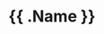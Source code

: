 ---
title: "{{ .Name }}"
type: lib
layout: overview
featuredImage: true
# featuredImageCaption: |
#   Photo by [someone](https://www.example.com/someone)
images:
  - featured-image.jpg
cascade:
  _build:
    # IMPORTANT: prevent the publishing of the source files
    publishResources: false
---